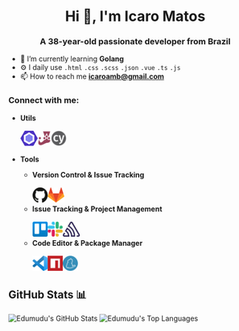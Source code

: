 <h1 align="center">Hi 👋, I'm Icaro Matos</h1>
<h3 align="center">A 38-year-old passionate developer from Brazil</h3>

- 🌱 I’m currently learning **Golang**
- ⚙️ I daily use `.html` `.css` `.scss` `.json` `.vue` `.ts` `.js`
- 📫 How to reach me **icaroamb@gmail.com**

### Connect with me:
<!--
- [codepen](https://codepen.io/edumudu)
- [linkedin](https://linkedin.com/in/eduardo-wesley)
- [stackoverflow](https://stackoverflow.com/users/12734929)
- [codesandbox](https://codesandbox.io/u/edumudu)
- [hackerrank](https://www.hackerrank.com/edumudu)
- [instagram](https://instagram.com/eduardomudu)


## Technologies & Tools 🛠️

- **Front End**
  <br>
  <br>
  [<img align="left" src=images/front-end/html-5.svg height=30>](https://www.w3schools.com/html/)
  [<img align="left" src=images/front-end/css-3.svg height=30>](https://www.w3schools.com/css/)
  [<img align="left" src=images/front-end/sass.svg height=30>](https://sass-lang.com/)
  [<img align="left" src=images/front-end/tailwindcss.svg height=30>](https://tailwindcss.com/)
  [<img align="left" src=images/front-end/js.svg height=30>](https://www.w3schools.com/js/DEFAULT.asp)
  [<img align="left" src=images/front-end/ts.svg height=30>](https://www.typescriptlang.org/)
  [<img align="left" src=images/front-end/es6.svg height=30>](https://www.w3schools.com/js/js_es6.asp)
  [<img align="left" src=images/front-end/react.svg height=30>](https://reactjs.org/)
  [<img align="left" src=images/front-end/vue.svg height=30>](https://vuejs.org/)
  [<img align="left" src=images/front-end/nuxt.svg height=30>](https://nuxtjs.org/)
  <br>
  <br>

- **Back End & Cloud Services**
  <br>
  <br>
  [<img align="left" src=images/back-end/node.svg height=30>](https://nodejs.org/en/)
  [<img align="left" src=images/back-end/express.svg height=30>](https://expressjs.com/)
  [<img align="left" src=images/back-end/json.svg height=30>](https://www.json.org/json-en.html)
  [<img align="left" src=images/back-end/mysql.svg height=30>](https://www.mysql.com/)
  <br>
  <br>
  -->
- **Utils**
  <br>
  <br>
  [<img align="left" src=images/utils/eslint.svg height=30>](https://eslint.org/)
  [<img align="left" src=images/utils/jest.svg height=30>](https://jestjs.io/)
  [<img align="left" src=images/utils/cypress.png height=30>](https://www.cypress.io/)
  <br>
  <br>
  
- **Tools**
  - **Version Control & Issue Tracking**
    <br>
    <br>
    [<img align="left" src=images/version-control/github.svg height=30>](https://github.com/)
    [<img align="left" src=images/version-control/gitlab.svg height=30>](https://about.gitlab.com/)
    <br>
    <br>
  - **Issue Tracking & Project Management**
    <br>
    <br>
    [<img align="left" src=images/project-management/trello.svg height=30>](https://trello.com/)
    [<img align="left" src=images/project-management/slack.svg height=30>](https://slack.com/)
    [<img align="left" src=images/project-management/sentry.svg height=30>](https://sentry.io/)
    <br>
    <br>
  - **Code Editor & Package Manager**
    <br>
    <br>
    [<img align="left" src=images/tools/vs-code.svg height=30>](https://code.visualstudio.com/)
    [<img align="left" src=images/tools/npm.svg height=30>](https://www.npmjs.com/)
    [<img align="left" src=images/tools/yarn.svg height=30>](https://yarnpkg.com/)
    <br>
    <br>


## GitHub Stats 📊

![Edumudu's GitHub Stats](https://github-readme-stats.vercel.app/api/?username=edumudu&show_icons=true&hide_border=true&bg_color=0000&text_color=FFAACC&title_color=FFAACC)
![Edumudu's Top Languages](https://github-readme-stats.vercel.app/api/top-langs/?username=edumudu&layout=compact&hide_border=true&bg_color=0000&text_color=FFAACC&title_color=FFAACC&hide=php)
